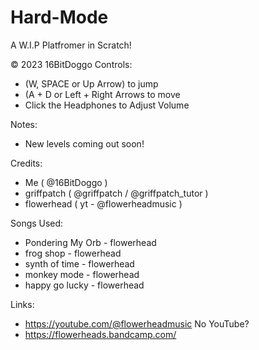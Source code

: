 # Hard-Mode
A W.I.P Platfromer in Scratch!

© 2023 16BitDoggo
Controls:
- (W, SPACE or Up Arrow) to jump
- (A + D or Left + Right Arrows to move
- Click the Headphones to Adjust Volume

Notes:
- New levels coming out soon!

Credits:
- Me ( @16BitDoggo )
- griffpatch ( @griffpatch / @griffpatch_tutor )
- flowerhead ( yt - @flowerheadmusic )

Songs Used:
 - Pondering My Orb - flowerhead
- frog shop - flowerhead
- synth of time - flowerhead
- monkey mode - flowerhead
- happy go lucky - flowerhead

Links:
- https://youtube.com/@flowerheadmusic
No YouTube?
- https://flowerheads.bandcamp.com/
